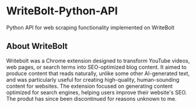 # WriteBolt-Python-API
Python API for web scraping functionality implemented on WriteBolt

## About WriteBolt
Writebolt was a Chrome extension designed to transform YouTube videos, web pages, or search terms into SEO-optimized blog content. It aimed to produce content that reads naturally, unlike some other AI-generated text, and was particularly useful for creating high-quality, human-sounding content for websites. The extension focused on generating content optimized for search engines, helping users improve their website's SEO. The produt has since been discontinued for reasons unknown to me.

